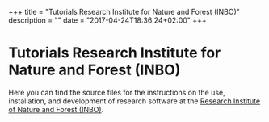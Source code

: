+++
title = "Tutorials Research Institute for Nature and Forest (INBO)"
description = ""
date = "2017-04-24T18:36:24+02:00"
+++

# Tutorials Research Institute for Nature and Forest (INBO)

Here you can find the source files for the instructions on the use, installation, and development of research software at the [Research Institute of Nature and Forest (INBO)](https://www.inbo.be).
